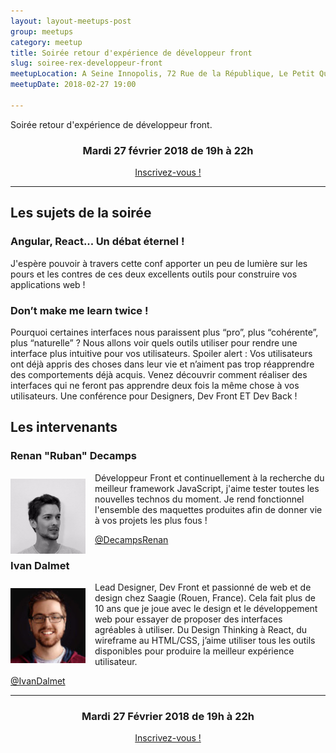 ```yaml
---
layout: layout-meetups-post
group: meetups
category: meetup
title: Soirée retour d'expérience de développeur front
slug: soiree-rex-developpeur-front
meetupLocation: A Seine Innopolis, 72 Rue de la République, Le Petit Quevilly
meetupDate: 2018-02-27 19:00

---
```


Soirée retour d'expérience de développeur front.

<div style="text-align: center;">
  <h3>Mardi 27 février 2018 de 19h à 22h</h3>
  <p>
    <a class="button" target="_blank" href="http://meetu.ps/e/DTBz8/B5s8T/f">
      Inscrivez-vous !
    </a>
  </p>
</div>

----

## Les sujets de la soirée

### Angular, React... Un débat éternel !
J'espère pouvoir à travers cette conf apporter un peu de lumière sur les pours et les contres de ces deux excellents outils pour construire vos applications web !

### Don’t make me learn twice !

Pourquoi certaines interfaces nous paraissent plus “pro”, plus “cohérente”, plus “naturelle” ?
Nous allons voir quels outils utiliser pour rendre une interface plus intuitive pour vos utilisateurs.
Spoiler alert : Vos utilisateurs ont déjà appris des choses dans leur vie et n’aiment pas trop réapprendre des comportements déjà acquis.
Venez découvrir comment réaliser des interfaces qui ne feront pas apprendre deux fois la même chose à vos utilisateurs.
Une conférence pour Designers, Dev Front ET Dev Back !

## Les intervenants

### Renan "Ruban" Decamps 

<img src="/images/meetups/renan_decamps.jpg" alt="Renan Decamps" width="120" style="float: left; margin: 10px 15px 0px 0px;"/>

<p style="overflow: auto;">Développeur Front et continuellement à la recherche du meilleur framework JavaScript, j'aime tester toutes les nouvelles technos du moment. Je rend fonctionnel l'ensemble des maquettes produites afin de donner vie à vos projets les plus fous !</p>

<a href="https://twitter.com/DecampsRenan">@DecampsRenan</a>

### Ivan Dalmet

<img src="/images/meetups/orga-ivan.jpg" alt="Ivan Dalmet" width="120" style="float: left; margin: 10px 15px 0px 0px;"/>


<p style="overflow: auto;">
Lead Designer, Dev Front et passionné de web et de design chez Saagie (Rouen, France). Cela fait plus de 10 ans que je joue avec le design et le développement web pour essayer de proposer des interfaces agréables à utiliser. Du Design Thinking à React, du wireframe au HTML/CSS, j’aime utiliser tous les outils disponibles pour produire la meilleur expérience utilisateur.
</p>

<a href="https://twitter.com/IvanDalmet">@IvanDalmet</a>

----

<div style="text-align: center;">
  <h3>Mardi 27 Février 2018 de 19h à 22h</h3>
    <p>
      <a class="button" target="_blank" href="http://meetu.ps/e/DTBz8/B5s8T/f">
        Inscrivez-vous !
      </a>
    </p>  
</div>
